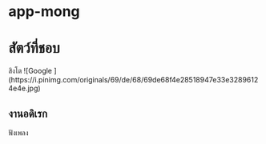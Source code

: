 # app-mong
<h1>สัตว์ที่ชอบ</h1>
สิงโต 
![Google ](https://i.pinimg.com/originals/69/de/68/69de68f4e28518947e33e32896124e4e.jpg)

<h2>งานอดิเรก</h2>
ฟังเพลง